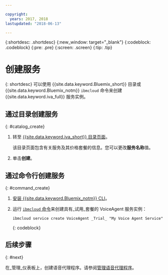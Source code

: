 ```yaml
---

copyright:
  years: 2017, 2018
lastupdated: "2018-06-13"

---
```


{:shortdesc: .shortdesc}
{:new_window: target="_blank"}
{:codeblock: .codeblock}
{:pre: .pre}
{:screen: .screen}
{:tip: .tip}


# 创建服务

{: shortdesc}
可以使用 {{site.data.keyword.Bluemix_short}} 目录或 {{site.data.keyword.Bluemix_notm}} `ibmcloud` 命令来创建 {{site.data.keyword.iva_full}} 服务实例。

## 通过目录创建服务
{: #catalog_create}

1. 转至 [{{site.data.keyword.iva_short}} 目录页面](https://console.bluemix.net/catalog/services/voice-agent-with-watson)。

   该目录页面包含有关服务及其价格套餐的信息。您可以更改**服务名称**值。

2. 单击**创建**。

## 通过命令行创建服务
{: #command_create}

1. [安装 {{site.data.keyword.Bluemix_notm}} CLI](../../cli/reference/bluemix_cli/get_started.html)。

2. 运行 [`ibmcloud` 命令](../../cli/reference/bluemix_cli/bx_cli.html#bluemix_cli)来创建具有_试用_套餐的 VoiceAgent 服务实例：

   ```
   ibmcloud service create VoiceAgent _Trial_ "My Voice Agent Service"
   ```
   {: codeblock}

## 后续步骤
{: #next}

在_管理_仪表板上，创建语音代理程序。请参阅[管理语音代理程序](managing.html)。
